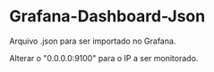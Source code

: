 # Grafana-Dashboard-Json
Arquivo .json para ser importado no Grafana. 


Alterar o "0.0.0.0:9100" para o IP a ser monitorado. 
